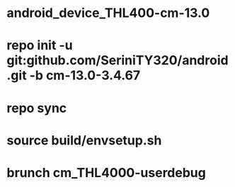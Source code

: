 # android_device_THL400-cm-13.0


  # repo init -u git:github.com/SeriniTY320/android.git -b cm-13.0-3.4.67        
  # repo sync

# source build/envsetup.sh

# brunch cm_THL4000-userdebug
